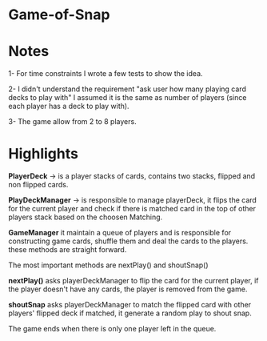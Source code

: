# Game-of-Snap
# Notes
1- For time constraints I wrote a few tests to show the idea.

2- I didn't understand the requirement "ask user how many playing card decks to play with"
I assumed it is the same as number of players (since each player has a deck to play with).

3- The game allow from 2 to 8 players.

# Highlights
 **PlayerDeck** -> is a player stacks of cards, contains two stacks, flipped and non flipped cards.

**PlayDeckManager** -> is responsible to manage playerDeck, it flips the card for the current player
and check if there is matched card in the top of other players stack based on the choosen Matching.

**GameManager** it maintain a queue of players and is responsible for constructing game cards, shuffle them and deal the cards to the players.
these methods are straight forward.

The most important methods are nextPlay() and shoutSnap()

**nextPlay()** asks playerDeckManager to flip the card for the current player, if the player doesn't have any cards,
the player is removed from the game.

**shoutSnap** asks playerDeckManager to match the flipped card with other players' flipped deck
if matched, it generate a random play to shout snap.

The game ends when there is only one player left in the queue.
 
